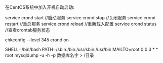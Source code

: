 在CentOS系统中加入开机自动启动:

service crond start     //启动服务
service crond stop      //关闭服务
service crond restart   //重启服务
service crond reload    //重新载入配置
service crond status    //查看crontab服务状态



chkconfig --level 345 crond on



SHELL=/bin/bash
PATH=/sbin:/bin:/usr/sbin:/usr/bin
MAILTO=root
0 0 3 * * root mysqldump -u -h -p 数据库名字 > /目录
